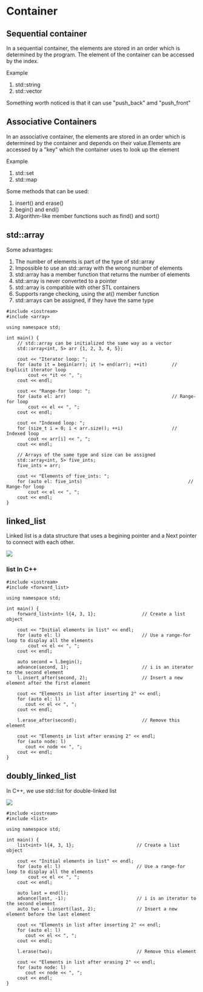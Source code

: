 # Container

## Sequential container

<p>In a sequential container, the elements are stored in an order which is determined by the program. The element of the container can be accessed by the index.</p>

Example
<ol>
   <li>std::string</li>
   <li>std::vector</li>
</ol>

<p>Something worth noticed is that it can use "push_back" amd "push_front"</p>

## Associative Containers

<p>In an associative container, the elements are stored in an order which is determined by the container and depends on their value.Elements are accessed by a "key" which the container uses to look up the element</p>

Example
<ol>
   <li>std::set</li>
   <li>std::map</li>
</ol>

Some methods that can be used:

<ol>
   <li>insert() and erase()</li>
   <li>begin() and end()</li>
   <li>Algorithm-like member functions such as find() and sort()</li>
</ol>

## std::array

Some advantages:
<ol>
  <li>The number of elements is part of the type of std::array</li>
  <li>Impossible to use an std::array with the wrong number of elements</li>
  <li>std::array has a member function that returns the number of elements</li>
  <li>std::array is never converted to a pointer</li>
  <li>std::array is compatible with other STL containers</li>
  <li>Supports range checking, using the at() member function</li>
  <li>std::arrays can be assigned, if they have the same type</li>
</ol>

```
#include <iostream>
#include <array>

using namespace std;

int main() {
	// std::array can be initialized the same way as a vector
	std::array<int, 5> arr {1, 2, 3, 4, 5};

	cout << "Iterator loop: ";
	for (auto it = begin(arr); it != end(arr); ++it)         // Explicit iterator loop
		cout << *it << ", ";
	cout << endl;
	
	cout << "Range-for loop: ";
	for (auto el: arr)                                       // Range-for loop
		cout << el << ", ";
	cout << endl;
	
	cout << "Indexed loop: ";
	for (size_t i = 0; i < arr.size(); ++i)                  // Indexed loop
		cout << arr[i] << ", ";
	cout << endl;
	
	// Arrays of the same type and size can be assigned
	std::array<int, 5> five_ints;
	five_ints = arr;
	
	cout << "Elements of five_ints: ";
	for (auto el: five_ints)                                       // Range-for loop
		cout << el << ", ";
	cout << endl;
}
```

## linked_list

<p>Linked list is a data structure that uses a begining pointer and a Next pointer to connect with each other.</p>
<img src="https://media.geeksforgeeks.org/wp-content/cdn-uploads/20200922124319/Singly-Linked-List1.png">


### list In C++

```
#include <iostream>
#include <forward_list>

using namespace std;

int main() {
	forward_list<int> l{4, 3, 1};                 // Create a list object

	cout << "Initial elements in list" << endl;
	for (auto el: l)                              // Use a range-for loop to display all the elements
	    cout << el << ", ";
	cout << endl;
	
	auto second = l.begin();
	advance(second, 1);                           // i is an iterator to the second element
	l.insert_after(second, 2);                    // Insert a new element after the first element
	
	cout << "Elements in list after inserting 2" << endl;
	for (auto el: l)
	   cout << el << ", ";
	cout << endl;

	l.erase_after(second);                        // Remove this element

	cout << "Elements in list after erasing 2" << endl;
	for (auto node: l)
	   cout << node << ", ";
	cout << endl;
}
```

## doubly_linked_list

<p>In C++, we use std::list for double-linked list</p>
<img src="https://media.geeksforgeeks.org/wp-content/cdn-uploads/gq/2014/03/DLL1.png">

```
#include <iostream>
#include <list>

using namespace std;

int main() {
	list<int> l{4, 3, 1};                       // Create a list object

	cout << "Initial elements in list" << endl;
	for (auto el: l)                            // Use a range-for loop to display all the elements
	    cout << el << ", ";
	cout << endl;
	
	auto last = end(l);
	advance(last, -1);                          // i is an iterator to the second element
	auto two = l.insert(last, 2);               // Insert a new element before the last element
	
	cout << "Elements in list after inserting 2" << endl;
	for (auto el: l)
	   cout << el << ", ";
	cout << endl;

	l.erase(two);                               // Remove this element

	cout << "Elements in list after erasing 2" << endl;
	for (auto node: l)
	   cout << node << ", ";
	cout << endl;
}
```